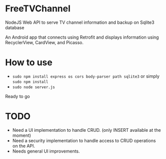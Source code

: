 # FreeTVChannel
NodeJS Web API to serve TV channel information and backup on Sqlite3 database

An Android app that connects using Retrofit and displays information using RecyclerView, CardView, and Picasso.

# How to use
- `sudo npm install express os cors body-parser path sqlite3` or simply `sudo npm install`
- `sudo node server.js`

Ready to go

# TODO

- Need a UI implementation to handle CRUD. (only INSERT available at the moment)
- Need a security implementation to handle access to CRUD operations on the API.
- Needs general UI improvements.
